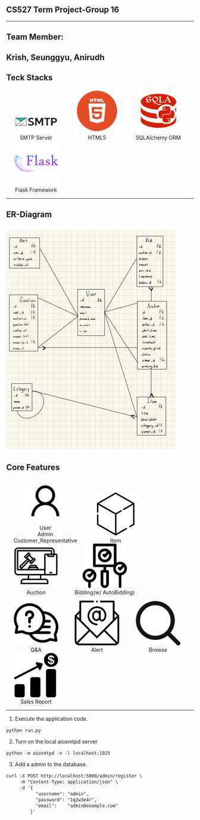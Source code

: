 ## CS527 Term Project-Group 16
---
## Team Member:
Krish, Seunggyu, Anirudh
---
## Teck Stacks
<p align="center">
  <figure style="display:inline-block; text-align:center; margin:0 20px">
    <img src="/images/smtp.png" alt="SMTP" width="120" />
    <figcaption>SMTP Server</figcaption>
  </figure>
  <figure style="display:inline-block; text-align:center; margin:0 20px">
    <img src="/images/html.png" alt="HTML" width="120" />
    <figcaption>HTML5</figcaption>
  </figure>
  <figure style="display:inline-block; text-align:center; margin:0 20px">
    <img src="/images/sqlalchemy.png" alt="SQLAlchemy" width="120" />
    <figcaption>SQLAlchemy ORM</figcaption>
  </figure>
  <figure style="display:inline-block; text-align:center; margin:0 20px">
    <img src="/images/flask.png" alt="Flask" width="120" />
    <figcaption>Flask Framework</figcaption>
  </figure>
</p>

---
## ER-Diagram
![alt text](/images/diagram.png)
---
## Core Features
<p align="center">
  <figure style="display:inline-block; text-align:center; margin:0 20px">
    <img src="/images/user.png" alt="user" width="120" />
  <figcaption>
    User<br/>
    Admin<br/>
    Customer_Representative
  </figcaption>
  </figure>
  <figure style="display:inline-block; text-align:center; margin:0 20px">
    <img src="/images/item.png" alt="item" width="120" />
    <figcaption>Item</figcaption>
  </figure>
  <figure style="display:inline-block; text-align:center; margin:0 20px">
    <img src="/images/auction.png" alt="auction" width="120" />
    <figcaption>Auction</figcaption>
  </figure>
  <figure style="display:inline-block; text-align:center; margin:0 20px">
    <img src="/images/bidding.png" alt="bidding" width="120" />
    <figcaption>Bidding(w/ AutoBidding)</figcaption>
  </figure>
</p>
<p align="center">
  <figure style="display:inline-block; text-align:center; margin:0 20px">
    <img src="/images/qna.png" alt="qna" width="120" />
  <figcaption>Q&A</figcaption>
  </figure>
  <figure style="display:inline-block; text-align:center; margin:0 20px">
    <img src="/images/alert.png" alt="alert" width="120" />
    <figcaption>Alert</figcaption>
  </figure>
  <figure style="display:inline-block; text-align:center; margin:0 20px">
    <img src="/images/browse.png" alt="browse" width="120" />
    <figcaption>Browse</figcaption>
  </figure>
  <figure style="display:inline-block; text-align:center; margin:0 20px">
    <img src="/images/sales_report.png" alt="sales_report" width="120" />
    <figcaption>Sales Report</figcaption>
  </figure>
</p>

---
1. Execute the application code.
```
python run.py
```
2. Turn on the local aiosmtpd server 
```
python -m aiosmtpd -n -l localhost:1025
```
3. Add a admin to the database. 
```
curl -X POST http://localhost:5000/admin/register \
     -H "Content-Type: application/json" \
     -d '{
           "username": "admin",
           "password": "1q2w3e4r",
           "email":    "admin@example.com"
         }'
```